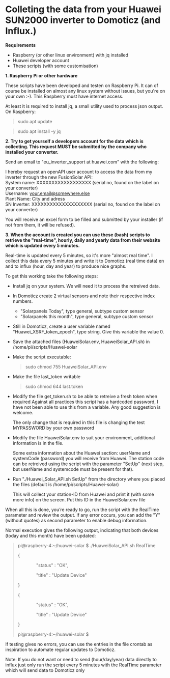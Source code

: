 # Colleting the data from your Huawei SUN2000 inverter to Domoticz (and Influx.)

**Requirements**
- Raspberry (or other linux environment) with jq installed
- Huawei developer account
- These scripts (with some customisation)

**1. Raspberry Pi or other hardware**

   These scripts have been developed and testen on Raspberry Pi. It can of course be installed on almost any linux system without issues, but you're on your own :-). This Raspberry must have internet access.

   At least it is required to install jq, a small utility used to process json output.
   On Raspberry: 
   > sudo apt update

   > sudo apt install -y jq

**2. Try to get yourself a developers account for the data which is collecting. This request MUST be submitted by the company who installed your converter.**

   Send an email to "eu\_inverter\_support at huawei.com" with the following:

   I hereby request an openAPI user account to access the data from my inverter through the new FusionSolar API:  
   System name: XXXXXXXXXXXXXXXXXX (serial no, found on the label on your converter)  
   Username: [your.email@somewhere.else]()  
   Plant Name: City and adress  
   SN Inverter: XXXXXXXXXXXXXXXXXXXX (serial no, found on the label on your converter)  

   You will receive an excel form to be filled and submitted by your installer (if not from them, it will be refused).

**3. When the account is created you can use these (bash) scripts to retrieve the "real-time", hourly, daily and yearly data from their website which is updated every 5 minutes.**

Real-time is updated every 5 minutes, so it's more "almost real time". I collect this data every 5 minutes and write it to Domoticz (real time data) en and to influx (hour, day and year) to produce nice graphs.

To get this working take the following steps:

- Install jq on your system. We will need it to process the retreived data.

- In Domoticz create 2 virtual sensors and note their respective index numbers.
  - "Solarpanels Today", type general, subtype custom sensor
  - "Solarpanels this month", type general, subtype custom sensor

- Still in Domoticz, create a user variable named "Huawei\_XSRF\_token\_epoch", type string. Give this variable the value 0.

- Save the attached files (HuaweiSolar.env, HuaweiSolar\_API.sh) in /home/pi/scripts/Huawei-solar
- Make the script executable: 
  > sudo chmod 755 HuaweiSolar\_API.env

- Make the file last_token writable
  > sudo chmod 644 last.token

- Modify the file get_token.sh to be able to retreive a fresh token when required
  Against all practices this script has a hardcoded password, I have not been able to use this from a variable. Any good suggestion is welcome.

  The only change that is required in this file is changing the test MYPASSWORD by your own password

- Modify the file HuaweiSolar.env to suit your environment, additional information is in the file.

  Some extra information about the Huawei section: userName and systemCode (password) you will receive from Huawei. The station code can be retreived using the script with the parameter "SetUp" (next step, but userName and systemcode must be present for that). 

- Run "./Huawei_Solar_API.sh SetUp" from the directory where you placed the files (default is /home/pi/scripts/Huawei-solar)  

  This will collect your station-ID from Huawei and print it (with some more info) on the screen. Put this ID in the HuaweiSolar.env file
  
When all this is done, you’re ready to go, run the script with the RealTime parameter and review the output. If any error occurs, you can add the "Y" (without quotes) as second parameter to enable debug information.

Normal execution gives the following output, indicating that both devices (today and this month) have been updated:

>pi@raspberry-4:~/huawei-solar $ ./HuaweiSolar\_API.sh RealTime
>
>{
>
>`        `"status" : "OK",
>
>`        `"title" : "Update Device"
>
>}
>
>{
>
>`        `"status" : "OK",
>
>`        `"title" : "Update Device"
>
>}
>
>pi@raspberry-4:~/huawei-solar $
   
If testing gives no errors, you can use the entries in the file crontab as inspiration to automate regular updates to Domoticz.

Note: If you do not want or need to send (hour/day/year) data directly to influx just only run the script every 5 minutes with the RealTime parameter which will send data to Domoticz only


